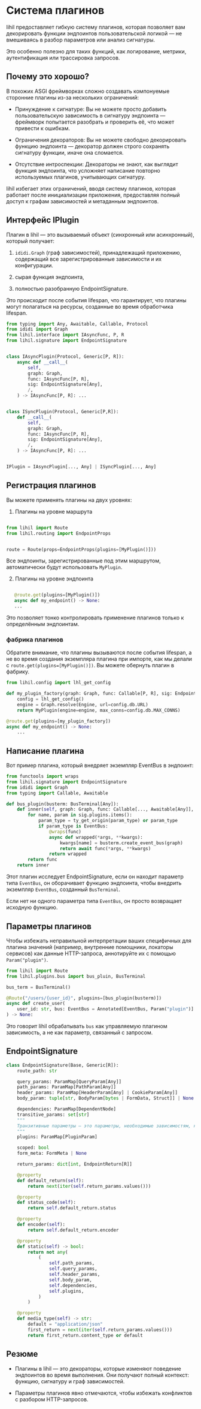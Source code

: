 # Система плагинов

lihil предоставляет гибкую систему плагинов, которая позволяет вам декорировать функции эндпоинтов пользовательской логикой — не вмешиваясь в разбор параметров или анализ сигнатуры.

Это особенно полезно для таких функций, как логирование, метрики, аутентификация или трассировка запросов.

## Почему это хорошо?

В похожих ASGI фреймворках сложно создавать компонуемые сторонние плагины из-за нескольких ограничений:

- Принуждение к сигнатуре: Вы не можете просто добавить пользовательскую зависимость в сигнатуру эндпоинта — фреймворк попытается разобрать и проверить её, что может привести к ошибкам.

- Ограничения декораторов: Вы не можете свободно декорировать функцию эндпоинта — декоратор должен строго сохранять сигнатуру функции, иначе она сломается.

- Отсутствие интроспекции: Декораторы не знают, как выглядит функция эндпоинта, что усложняет написание повторно используемых плагинов, учитывающих сигнатуру.

lihil избегает этих ограничений, вводя систему плагинов, которая работает после инициализации приложения, предоставляя полный доступ к графам зависимостей и метаданным эндпоинтов.

## Интерфейс IPlugin

Плагин в lihil — это вызываемый объект (синхронный или асинхронный), который получает:

1. `ididi.Graph` (граф зависимостей), принадлежащий приложению, содержащий все зарегистрированные зависимости и их конфигурации.

2. сырая функция эндпоинта,

3. полностью разобранную EndpointSignature.

Это происходит после события lifespan, что гарантирует, что плагины могут полагаться на ресурсы, созданные во время обработчика lifespan.

```python
from typing import Any, Awaitable, Callable, Protocol
from ididi import Graph
from lihil.interface import IAsyncFunc, P, R
from lihil.signature import EndpointSignature


class IAsyncPlugin(Protocol, Generic[P, R]):
    async def __call__(
        self,
        graph: Graph,
        func: IAsyncFunc[P, R],
        sig: EndpointSignature[Any],
        /,
    ) -> IAsyncFunc[P, R]: ...


class ISyncPlugin(Protocol, Generic[P,R]):
    def __call__(
        self,
        graph: Graph,
        func: IAsyncFunc[P, R],
        sig: EndpointSignature[Any],
        /,
    ) -> IAsyncFunc[P, R]: ...


IPlugin = IAsyncPlugin[..., Any] | ISyncPlugin[..., Any]
```

## Регистрация плагинов

Вы можете применять плагины на двух уровнях:

1. Плагины на уровне маршрута

```python

from lihil import Route
from lihil.routing import EndpointProps


route = Route(props=EndpointProps(plugins=[MyPlugin()]))
```

Все эндпоинты, зарегистрированные под этим маршрутом, автоматически будут использовать `MyPlugin`.

2. Плагины на уровне эндпоинта

```python

   @route.get(plugins=[MyPlugin()])
   async def my_endpoint() -> None:
   ...
```

Это позволяет тонко контролировать применение плагинов только к определённым эндпоинтам.

### фабрика плагинов

Обратите внимание, что плагины вызываются после события lifespan, а не во время создания экземпляра плагина при импорте, как мы делали с `route.get(plugins=[MyPlugin()])`.
Вы можете обернуть плагин в фабрику.

```python
from lihil.config import lhl_get_config

def my_plugin_factory(graph: Graph, func: Callable[P, R], sig: EndpointSignature[R]): # can be either sync or async
    config = lhl_get_config()
    engine = Graph.resolve(Engine, url=config.db.URL)
    return MyPlugin(engine=engine, max_conns=config.db.MAX_CONNS)

@route.get(plugins=[my_plugin_factory])
async def my_endpoint() -> None:
    ...
```

## Написание плагина

Вот пример плагина, который внедряет экземпляр EventBus в эндпоинт:

```python
from functools import wraps
from lihil.signature import EndpointSignature
from ididi import Graph
from typing import Callable, Awaitable

def bus_plugin(busterm: BusTerminal[Any]):
    def inner(self, graph: Graph, func: Callable[..., Awaitable[Any]], sig: EndpointSignature[Any]):
        for name, param in sig.plugins.items():
            param_type = ty_get_origin(param_type) or param_type
            if param_type is EventBus:
                @wraps(func)
                async def wrapped(*args, **kwargs):
                    kwargs[name] = busterm.create_event_bus(graph)
                    return await func(*args, **kwargs)
                return wrapped
        return func
    return inner
```

Этот плагин исследует EndpointSignature, если он находит параметр типа `EventBus`, он оборачивает функцию эндпоинта, чтобы внедрить экземпляр `EventBus`, созданный `BusTerminal`.

Если нет ни одного параметра типа `EventBus`, он просто возвращает исходную функцию.

## Параметры плагинов

Чтобы избежать неправильной интерпретации ваших специфичных для плагина значений (например, внутренние помощники, локаторы сервисов) как данные HTTP-запроса, аннотируйте их с помощью `Param("plugin")`.

```python
from lihil import Route
from lihil.plugins.bus import bus_pluin, BusTerminal

bus_term = BusTerminal()

@Route("/users/{user_id}", plugsins=[bus_plugin(busterm)])
async def create_user(
    user_id: str, bus: EventBus = Annotated[EventBus, Param("plugin")]
) -> None:
```

Это говорит lihil обрабатывать `bus` как управляемую плагином зависимость, а не как параметр, связанный с запросом.

## EndpointSignature

```python
class EndpointSignature(Base, Generic[R]):
    route_path: str

    query_params: ParamMap[QueryParam[Any]]
    path_params: ParamMap[PathParam[Any]]
    header_params: ParamMap[HeaderParam[Any] | CookieParam[Any]]
    body_param: tuple[str, BodyParam[bytes | FormData, Struct]] | None

    dependencies: ParamMap[DependentNode]
    transitive_params: set[str]
    """
    Транзитивные параметры — это параметры, необходимые зависимостям, но не требуемые напрямую функцией эндпоинта.
    """
    plugins: ParamMap[PluginParam]

    scoped: bool
    form_meta: FormMeta | None

    return_params: dict[int, EndpointReturn[R]]

    @property
    def default_return(self):
        return next(iter(self.return_params.values()))

    @property
    def status_code(self):
        return self.default_return.status

    @property
    def encoder(self):
        return self.default_return.encoder

    @property
    def static(self) -> bool:
        return not any(
            (
                self.path_params,
                self.query_params,
                self.header_params,
                self.body_param,
                self.dependencies,
                self.plugins,
            )
        )

    @property
    def media_type(self) -> str:
        default = "application/json"
        first_return = next(iter(self.return_params.values()))
        return first_return.content_type or default
```

## Резюме

- Плагины в lihil — это декораторы, которые изменяют поведение эндпоинтов во время выполнения. Они получают полный контекст: функцию, сигнатуру и граф зависимостей.

- Параметры плагинов явно отмечаются, чтобы избежать конфликтов с разбором HTTP-запросов.
